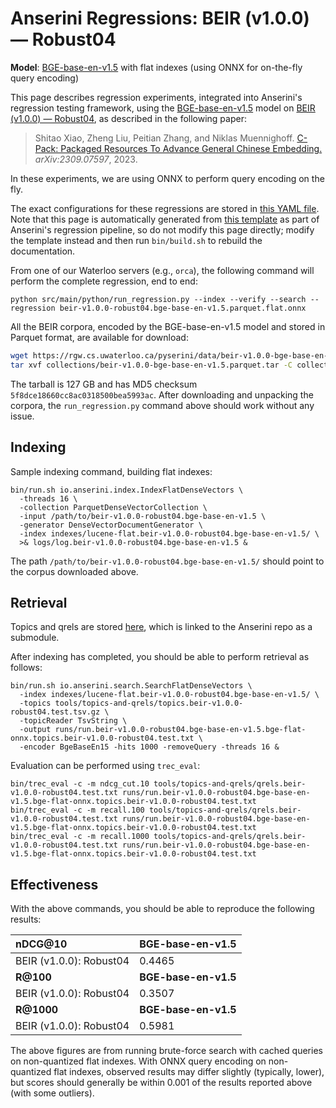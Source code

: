# Anserini Regressions: BEIR (v1.0.0) &mdash; Robust04

**Model**: [BGE-base-en-v1.5](https://huggingface.co/BAAI/bge-base-en-v1.5) with flat indexes (using ONNX for on-the-fly query encoding)

This page describes regression experiments, integrated into Anserini's regression testing framework, using the [BGE-base-en-v1.5](https://huggingface.co/BAAI/bge-base-en-v1.5) model on [BEIR (v1.0.0) &mdash; Robust04](http://beir.ai/), as described in the following paper:

> Shitao Xiao, Zheng Liu, Peitian Zhang, and Niklas Muennighoff. [C-Pack: Packaged Resources To Advance General Chinese Embedding.](https://arxiv.org/abs/2309.07597) _arXiv:2309.07597_, 2023.

In these experiments, we are using ONNX to perform query encoding on the fly.

The exact configurations for these regressions are stored in [this YAML file](../../src/main/resources/regression/beir-v1.0.0-robust04.bge-base-en-v1.5.parquet.flat.onnx.yaml).
Note that this page is automatically generated from [this template](../../src/main/resources/docgen/templates/beir-v1.0.0-robust04.bge-base-en-v1.5.parquet.flat.onnx.template) as part of Anserini's regression pipeline, so do not modify this page directly; modify the template instead and then run `bin/build.sh` to rebuild the documentation.

From one of our Waterloo servers (e.g., `orca`), the following command will perform the complete regression, end to end:

```
python src/main/python/run_regression.py --index --verify --search --regression beir-v1.0.0-robust04.bge-base-en-v1.5.parquet.flat.onnx
```

All the BEIR corpora, encoded by the BGE-base-en-v1.5 model and stored in Parquet format, are available for download:

```bash
wget https://rgw.cs.uwaterloo.ca/pyserini/data/beir-v1.0.0-bge-base-en-v1.5.parquet.tar -P collections/
tar xvf collections/beir-v1.0.0-bge-base-en-v1.5.parquet.tar -C collections/
```

The tarball is 127 GB and has MD5 checksum `5f8dce18660cc8ac0318500bea5993ac`.
After downloading and unpacking the corpora, the `run_regression.py` command above should work without any issue.

## Indexing

Sample indexing command, building flat indexes:

```
bin/run.sh io.anserini.index.IndexFlatDenseVectors \
  -threads 16 \
  -collection ParquetDenseVectorCollection \
  -input /path/to/beir-v1.0.0-robust04.bge-base-en-v1.5 \
  -generator DenseVectorDocumentGenerator \
  -index indexes/lucene-flat.beir-v1.0.0-robust04.bge-base-en-v1.5/ \
  >& logs/log.beir-v1.0.0-robust04.bge-base-en-v1.5 &
```

The path `/path/to/beir-v1.0.0-robust04.bge-base-en-v1.5/` should point to the corpus downloaded above.

## Retrieval

Topics and qrels are stored [here](https://github.com/castorini/anserini-tools/tree/master/topics-and-qrels), which is linked to the Anserini repo as a submodule.

After indexing has completed, you should be able to perform retrieval as follows:

```
bin/run.sh io.anserini.search.SearchFlatDenseVectors \
  -index indexes/lucene-flat.beir-v1.0.0-robust04.bge-base-en-v1.5/ \
  -topics tools/topics-and-qrels/topics.beir-v1.0.0-robust04.test.tsv.gz \
  -topicReader TsvString \
  -output runs/run.beir-v1.0.0-robust04.bge-base-en-v1.5.bge-flat-onnx.topics.beir-v1.0.0-robust04.test.txt \
  -encoder BgeBaseEn15 -hits 1000 -removeQuery -threads 16 &
```

Evaluation can be performed using `trec_eval`:

```
bin/trec_eval -c -m ndcg_cut.10 tools/topics-and-qrels/qrels.beir-v1.0.0-robust04.test.txt runs/run.beir-v1.0.0-robust04.bge-base-en-v1.5.bge-flat-onnx.topics.beir-v1.0.0-robust04.test.txt
bin/trec_eval -c -m recall.100 tools/topics-and-qrels/qrels.beir-v1.0.0-robust04.test.txt runs/run.beir-v1.0.0-robust04.bge-base-en-v1.5.bge-flat-onnx.topics.beir-v1.0.0-robust04.test.txt
bin/trec_eval -c -m recall.1000 tools/topics-and-qrels/qrels.beir-v1.0.0-robust04.test.txt runs/run.beir-v1.0.0-robust04.bge-base-en-v1.5.bge-flat-onnx.topics.beir-v1.0.0-robust04.test.txt
```

## Effectiveness

With the above commands, you should be able to reproduce the following results:

| **nDCG@10**                                                                                                  | **BGE-base-en-v1.5**|
|:-------------------------------------------------------------------------------------------------------------|-----------|
| BEIR (v1.0.0): Robust04                                                                                      | 0.4465    |
| **R@100**                                                                                                    | **BGE-base-en-v1.5**|
| BEIR (v1.0.0): Robust04                                                                                      | 0.3507    |
| **R@1000**                                                                                                   | **BGE-base-en-v1.5**|
| BEIR (v1.0.0): Robust04                                                                                      | 0.5981    |

The above figures are from running brute-force search with cached queries on non-quantized flat indexes.
With ONNX query encoding on non-quantized flat indexes, observed results may differ slightly (typically, lower), but scores should generally be within 0.001 of the results reported above (with some outliers).
